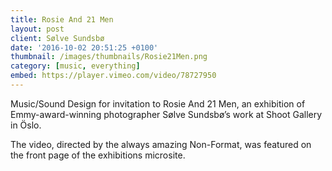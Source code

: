 ```yaml
---
title: Rosie And 21 Men
layout: post
client: Sølve Sundsbø
date: '2016-10-02 20:51:25 +0100'
thumbnail: /images/thumbnails/Rosie21Men.png
category: [music, everything]
embed: https://player.vimeo.com/video/78727950
---
```


Music/Sound Design for invitation to Rosie And 21 Men, an exhibition of Emmy-award-winning photographer Sølve Sundsbø’s work at Shoot Gallery in Öslo.

The video, directed by the always amazing Non-Format, was featured on the front page of the exhibitions microsite.
